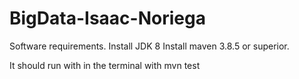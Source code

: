 # BigData-Isaac-Noriega

Software requirements.
Install JDK 8
Install maven 3.8.5 or superior.

It should run with in the terminal with
mvn test

